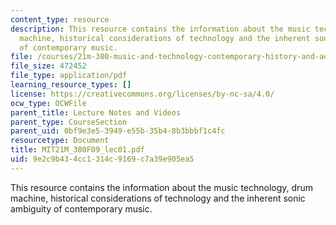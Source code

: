 ```yaml
---
content_type: resource
description: This resource contains the information about the music technology, drum
  machine, historical considerations of technology and the inherent sonic ambiguity
  of contemporary music.
file: /courses/21m-380-music-and-technology-contemporary-history-and-aesthetics-fall-2009/9e2c9b434cc1314c9169c7a39e905ea5_MIT21M_380F09_lec01.pdf
file_size: 472452
file_type: application/pdf
learning_resource_types: []
license: https://creativecommons.org/licenses/by-nc-sa/4.0/
ocw_type: OCWFile
parent_title: Lecture Notes and Videos
parent_type: CourseSection
parent_uid: 0bf9e3e5-3949-e55b-35b4-8b3bbbf1c4fc
resourcetype: Document
title: MIT21M_380F09_lec01.pdf
uid: 9e2c9b43-4cc1-314c-9169-c7a39e905ea5
---
```

This resource contains the information about the music technology, drum machine, historical considerations of technology and the inherent sonic ambiguity of contemporary music.